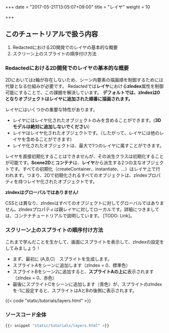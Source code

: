 +++
date = "2017-05-21T13:05:07+09:00"
title = "レイヤ"
weight = 10

+++

## このチュートリアルで扱う内容
1. Redactedにおける2D開発でのレイヤの基本的な概要
2. スクリーン上のスプライトの順序付け方法

### Redactedにおける2D開発でのレイヤの基本的な概要
2Dにおいてはz軸が存在しないため、シーン内要素の描画順を制御するためには代替となる仕組みが必要です。
Redactedでは**レイヤ**における**zIndex**属性を制御可能にすることで、この課題を解決しています。
**デフォルトでは、zIndexは0となりオブジェクトはレイヤに追加された順番に描画されます。**

レイヤにはいくつかの重要な特性があります。

* レイヤにはレイヤ化されたオブジェクトのみを含めることができます。(**3Dモデルは絶対に追加しないでください**）
* レイヤはレイヤ化されたオブジェクトです。（したがって、レイヤには他のレイヤを含めることができます)
* レイヤ化されたオブジェクトは、最大で1つのレイヤに属すことができます。

レイヤを直接初期化することはできませんが、その派生クラスは初期化することが可能です。**Scene2D**と**コンテナ**は、**レイヤ**から派生する2つの主なオブジェクトです。すべての初期化（createContainer、instantiate、...）はレイヤ上で行われます。つまり、2Dで初期化されるすべてのオブジェクトは、zIndexプロパティを持つレイヤ化されたオブジェクトです。

**zIndexはグローバルではありません!**

CSSとは異なり、zIndexはすべてのオブジェクトに対してグローバルではありません。zIndexプロパティは親レイヤに対してローカルです。詳細につきましては、コンテナチュートリアルで説明しています。 [TODO: Link]。

### スクリーン上のスプライトの順序付け方法
これまで学んだことを生かして、画面にスプライトを表示して、zIndexの設定をしてみましょう！

* まず、最初に (A,B,C)　スプライトを生成します。
* スプライトAをシーンに追加します（zIndex = 0、標準色）
* スプライトBをシーン2に追加すると、**スプライトAの上に**表示されます（zIndex = 0、赤色）
* 最後にスプライトCをシーンに追加します（青色）が、スプライトのzIndexを-1に設定すると、スプライトはAとBの後側に表示されます。

{{< code "static/tutorials/layers.html" >}}

### ソースコード全体
```js
{{< snippet "static/tutorials/layers.html" >}}
```
